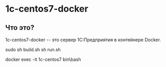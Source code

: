 # 1c-centos7-docker

## Что это?

1c-centos7-docker -- это сервер 1С:Предприятия в контейнере Docker.

sudo sh build.sh
sh run.sh

docker exec -it 1c-centos7 bin\bash
